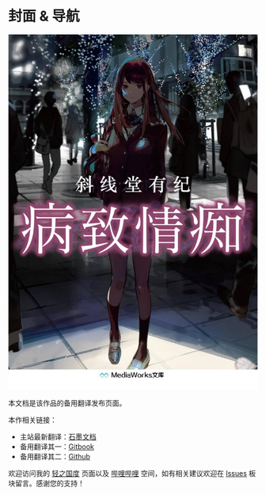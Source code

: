 # 封面 & 导航

 

![&#x5C01;&#x9762;](.gitbook/assets/cover.jpg)

本文档是该作品的备用翻译发布页面。

本作相关链接：

* 主站最新翻译：[石墨文档](https://shimo.im/docs/hg8KdpPGwqXqrxqd/)
* 备用翻译其一：[Gitbook](https://haoyi-han-1998.gitbook.io/koiniitarubyo/)
* 备用翻译其二：[Github](https://github.com/Haoyi-Han/KoiNiItaruByo)

欢迎访问我的 [轻之国度](https://www.lightnovel.us/cn/profile/1058085) 页面以及 [哔哩哔哩](https://space.bilibili.com/109509907) 空间，如有相关建议欢迎在 [Issues](https://github.com/Haoyi-Han/KoiNiItaruByo/issues) 板块留言。感谢您的支持！

